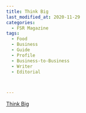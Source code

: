 ```yaml
---
title: Think Big
last_modified_at: 2020-11-29
categories:
  - FSR Magazine
tags:
  - Food
  - Business
  - Guide
  - Profile
  - Business-to-Business
  - Writer
  - Editorial 



---
```


[Think Big](http://www.omagdigital.com/publication/?i=551517&ver=html5&p=38)
